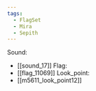 ```yaml
---
tags:
  - FlagSet
  - Mira
  - Sepith
---
```

Sound:
- [[sound_17]]
Flag:
- [[flag_11069]]
Look_point:
- [[m5611_look_point12]]
